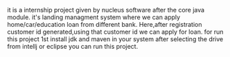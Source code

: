 
it is a internship project given by nucleus software after the core java module.
it's landing managment system where we can apply home/car/education loan from different bank.
Here,after registration customer id generated,using that customer id we can apply for loan. 
for run this project 1st install jdk and maven in your system after selecting the drive from intellj or eclipse you can run this project.
